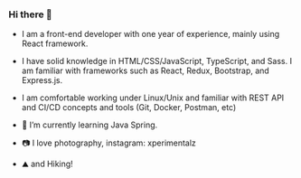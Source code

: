### Hi there 👋

- I am a front-end developer with one year of experience, mainly using React framework. 
- I have solid knowledge in HTML/CSS/JavaScript, TypeScript, and Sass. I am familiar with frameworks such as React, Redux, Bootstrap, and Express.js. 
- I am comfortable working under Linux/Unix and familiar with REST API and CI/CD concepts and tools (Git, Docker, Postman, etc)

- 🌱 I’m currently learning Java Spring.
- 📷 I love photography, instagram: xperimentalz
- ⛰️ and Hiking!

<!--
**chloez21/chloez21** is a ✨ _special_ ✨ repository because its `README.md` (this file) appears on your GitHub profile.

Here are some ideas to get you started:

- 🔭 I’m currently working on ...
- 🌱 I’m currently learning ...
- 👯 I’m looking to collaborate on ...
- 🤔 I’m looking for help with ...
- 💬 Ask me about ...
- 📫 How to reach me: ...
- 😄 Pronouns: ...
- ⚡ Fun fact: ...
-->
